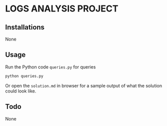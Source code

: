 # LOGS ANALYSIS PROJECT

## Installations

None

## Usage

Run the Python code `queries.py` for queries
```python
python queries.py
```

Or open the `solution.md` in browser for a sample output of what the solution could look like.

## Todo

None